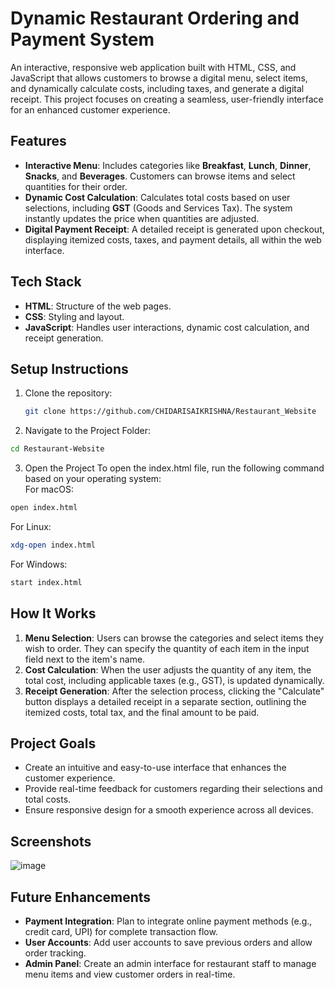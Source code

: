 # Dynamic Restaurant Ordering and Payment System

An interactive, responsive web application built with HTML, CSS, and JavaScript that allows customers to browse a digital menu, select items, and dynamically calculate costs, including taxes, and generate a digital receipt. This project focuses on creating a seamless, user-friendly interface for an enhanced customer experience.

## Features

- **Interactive Menu**: Includes categories like **Breakfast**, **Lunch**, **Dinner**, **Snacks**, and **Beverages**. Customers can browse items and select quantities for their order.
- **Dynamic Cost Calculation**: Calculates total costs based on user selections, including **GST** (Goods and Services Tax). The system instantly updates the price when quantities are adjusted.
- **Digital Payment Receipt**: A detailed receipt is generated upon checkout, displaying itemized costs, taxes, and payment details, all within the web interface.

## Tech Stack

- **HTML**: Structure of the web pages.
- **CSS**: Styling and layout.
- **JavaScript**: Handles user interactions, dynamic cost calculation, and receipt generation.

## Setup Instructions

1. Clone the repository:
    ```bash
    git clone https://github.com/CHIDARISAIKRISHNA/Restaurant_Website
    ```

2. Navigate to the Project Folder:
```bash
cd Restaurant-Website
```
3. Open the Project
To open the index.html file, run the following command based on your operating system:<br>
 For macOS:
  ```bash
 open index.html
```
 For Linux:
  ```bash
 xdg-open index.html
```
 For Windows:
  ```bash
start index.html

```

## How It Works

1. **Menu Selection**: Users can browse the categories and select items they wish to order. They can specify the quantity of each item in the input field next to the item's name.
2. **Cost Calculation**: When the user adjusts the quantity of any item, the total cost, including applicable taxes (e.g., GST), is updated dynamically.
3. **Receipt Generation**: After the selection process, clicking the "Calculate" button displays a detailed receipt in a separate section, outlining the itemized costs, total tax, and the final amount to be paid.

## Project Goals

- Create an intuitive and easy-to-use interface that enhances the customer experience.
- Provide real-time feedback for customers regarding their selections and total costs.
- Ensure responsive design for a smooth experience across all devices.

## Screenshots

![image](https://github.com/user-attachments/assets/6c42ec6b-5694-47a0-8498-b9198c9f2ddc)


## Future Enhancements

- **Payment Integration**: Plan to integrate online payment methods (e.g., credit card, UPI) for complete transaction flow.
- **User Accounts**: Add user accounts to save previous orders and allow order tracking.
- **Admin Panel**: Create an admin interface for restaurant staff to manage menu items and view customer orders in real-time.

